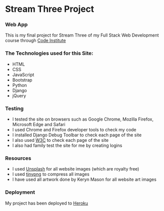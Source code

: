 # Stream Three Project

### Web App

This is my final project for Stream Three of my Full Stack Web Development course through [Code Institute](https://www.codeinstitute.net/)

### The Technologies used for this Site:

* HTML
* CSS
* JavaScript
* Bootstrap
* Python
* Django
* jQuery

### Testing

* I tested the site on browsers such as Google Chrome, Mozilla Firefox, Microsoft Edge and Safari
* I used Chrome and Firefox developer tools to check my code
* I installed Django Debug Toolbar to check each page of the site
* I also used [W3C](https://validator.w3.org/) to check each page of the site
* I also had family test the site for me by creating logins

### Resources

* I used [Unsplash](https://unsplash.com) for all website images (which are royalty free)
* I used [tinypng](https://tinypng.com/) to compress all images
* I have used all artwork done by Keryn Mason for all website art images

### Deployment

My project has been deployed to [Heroku](https://art-by-keryn.herokuapp.com/)